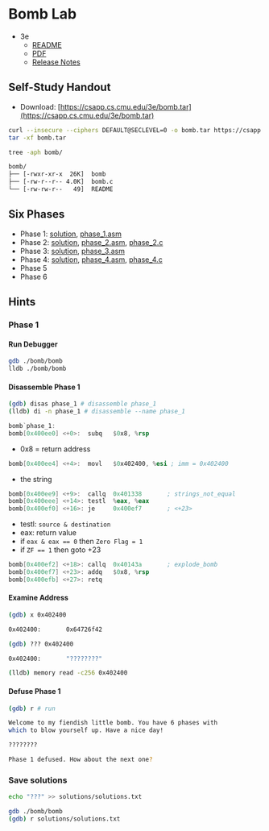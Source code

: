 # Bomb Lab

- 3e
  - [README](http://csapp.cs.cmu.edu/3e/README-bomblab)
  - [PDF](http://csapp.cs.cmu.edu/3e/bomblab.pdf)
  - [Release Notes](http://csapp.cs.cmu.edu/3e/bomblab-release.html)

## Self-Study Handout

- Download: [https://csapp.cs.cmu.edu/3e/bomb.tar](https://csapp.cs.cmu.edu/3e/bomb.tar)

```bash
curl --insecure --ciphers DEFAULT@SECLEVEL=0 -o bomb.tar https://csapp.cs.cmu.edu/3e/bomb.tar
tar -xf bomb.tar
```

```bash
tree -aph bomb/

bomb/
├── [-rwxr-xr-x  26K]  bomb
├── [-rw-r--r-- 4.0K]  bomb.c
└── [-rw-rw-r--   49]  README
```

## Six Phases

- Phase 1: [solution](solutions/phase_1.md), [phase_1.asm](phases/phase_1.asm)
- Phase 2: [solution](solutions/phase_2.md), [phase_2.asm](phases/phase_2.asm), [phase_2.c](c/phase_2.c)
- Phase 3: [solution](solutions/phase_3.md), [phase_3.asm](phases/phase_3.asm)
- Phase 4: [solution](solutions/phase_4.md), [phase_4.asm](phases/phase_4.asm), [phase_4.c](c/phase_4.c)
- Phase 5
- Phase 6

## Hints

### Phase 1

#### Run Debugger

```bash
gdb ./bomb/bomb
lldb ./bomb/bomb
```

#### Disassemble Phase 1

```bash
(gdb) disas phase_1 # disassemble phase_1
(lldb) di -n phase_1 # disassemble --name phase_1
```

```asm
bomb`phase_1:
bomb[0x400ee0] <+0>:  subq   $0x8, %rsp
```

- 0x8 = return address

```asm
bomb[0x400ee4] <+4>:  movl   $0x402400, %esi ; imm = 0x402400
```

- the string

```asm
bomb[0x400ee9] <+9>:  callq  0x401338       ; strings_not_equal
bomb[0x400eee] <+14>: testl  %eax, %eax
bomb[0x400ef0] <+16>: je     0x400ef7       ; <+23>
```

- testl: `source & destination`
- eax: return value
- if `eax & eax == 0` then `Zero Flag = 1`
- if `ZF == 1` then goto +23

```asm
bomb[0x400ef2] <+18>: callq  0x40143a       ; explode_bomb
bomb[0x400ef7] <+23>: addq   $0x8, %rsp
bomb[0x400efb] <+27>: retq
```

#### Examine Address

```bash
(gdb) x 0x402400

0x402400:       0x64726f42
```

```bash
(gdb) ??? 0x402400

0x402400:       "????????"
```

```bash
(lldb) memory read -c256 0x402400
```

#### Defuse Phase 1

```bash
(gdb) r # run
```

```bash
Welcome to my fiendish little bomb. You have 6 phases with
which to blow yourself up. Have a nice day!

????????

Phase 1 defused. How about the next one?
```

### Save solutions

```bash
echo "???" >> solutions/solutions.txt
```

```bash
gdb ./bomb/bomb
(gdb) r solutions/solutions.txt
```

